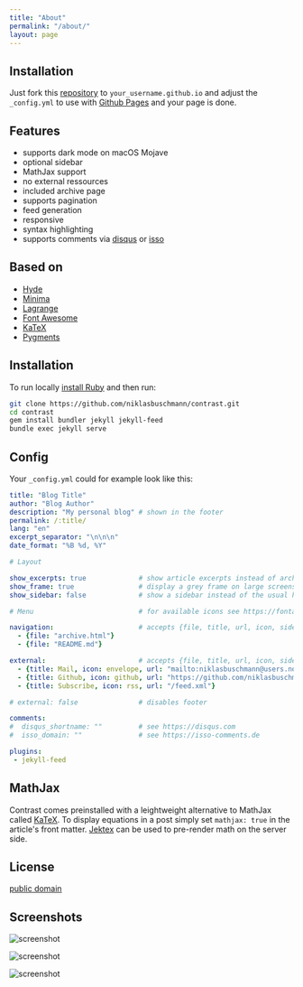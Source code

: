 ```yaml
---
title: "About"
permalink: "/about/"
layout: page
---
```


## Installation

Just fork this [repository](https://github.com/niklasbuschmann/contrast) to `your_username.github.io` and adjust the `_config.yml` to use with [Github Pages](https://pages.github.com/) and your page is done.

## Features

 - supports dark mode on macOS Mojave
 - optional sidebar
 - MathJax support
 - no external ressources
 - included archive page
 - supports pagination
 - feed generation
 - responsive
 - syntax highlighting
 - supports comments via [disqus](https://disqus.com/) or [isso](http://posativ.org/isso/)

## Based on

- [Hyde](https://github.com/poole/hyde)
- [Minima](https://github.com/jekyll/minima)
- [Lagrange](https://github.com/LeNPaul/Lagrange)
- [Font Awesome](http://fontawesome.io/)
- [KaTeX](https://katex.org/)
- [Pygments](https://github.com/richleland/pygments-css)

## Installation

To run locally [install Ruby](https://www.ruby-lang.org/en/documentation/installation/) and then run:

```bash
git clone https://github.com/niklasbuschmann/contrast.git
cd contrast
gem install bundler jekyll jekyll-feed
bundle exec jekyll serve
```

## Config

Your `_config.yml` could for example look like this:

```yaml
title: "Blog Title"
author: "Blog Author"
description: "My personal blog" # shown in the footer
permalink: /:title/
lang: "en"
excerpt_separator: "\n\n\n"
date_format: "%B %d, %Y"

# Layout

show_excerpts: true             # show article excerpts instead of archive list on the home page
show_frame: true                # display a grey frame on large screens
show_sidebar: false             # show a sidebar instead of the usual header

# Menu                          # for available icons see https://fontawesome.com/v4/icons/

navigation:                     # accepts {file, title, url, icon, sidebaricon}
  - {file: "archive.html"}
  - {file: "README.md"}

external:                       # accepts {file, title, url, icon, sidebaricon}
  - {title: Mail, icon: envelope, url: "mailto:niklasbuschmann@users.noreply.github.com"}
  - {title: Github, icon: github, url: "https://github.com/niklasbuschmann/contrast"}
  - {title: Subscribe, icon: rss, url: "/feed.xml"}

# external: false               # disables footer

comments:
#  disqus_shortname: ""         # see https://disqus.com
#  isso_domain: ""              # see https://isso-comments.de

plugins:
 - jekyll-feed

```

## MathJax

Contrast comes preinstalled with a leightweight alternative to MathJax called [KaTeX](https://katex.org/). To display equations in a post simply set `mathjax: true` in the article's front matter. [Jektex](https://github.com/yagarea/jektex) can be used to pre-render math on the server side.

## License

[public domain](http://unlicense.org/)

## Screenshots

![screenshot](https://user-images.githubusercontent.com/4943215/109431850-cd711780-7a08-11eb-8601-2763f2ee6bb4.png)

![screenshot](https://user-images.githubusercontent.com/4943215/109431832-b6cac080-7a08-11eb-9c5e-a058680c23a1.png)

![screenshot](https://user-images.githubusercontent.com/4943215/73125194-5f0b8b80-3fa4-11ea-805c-8387187503ad.png)
